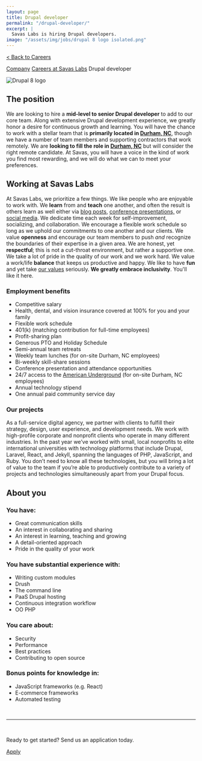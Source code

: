 ```yaml
---
layout: page
title: Drupal developer
permalink: "/drupal-developer/"
excerpt: |
  Savas Labs is hiring Drupal developers.
image: "/assets/img/jobs/drupal 8 logo isolated.png"
---
```


<p class="breadcrumbs hide-for-medium hide-for-large">
    <a href="/careers">< Back to Careers</a>
</p>
<p class="breadcrumbs hide-for-small">
    <a href="/company">Company</a><i class="fa fa-caret-right"></i>
    <a href="/careers">Careers at Savas Labs</a><i class="fa fa-caret-right"></i>
    Drupal developer
</p>

<div class="icon--job">
    <img src="/assets/img/jobs/drupal 8 logo isolated.svg" alt="Drupal 8 logo">
</div>

## The position

We are looking to hire a **mid-level to senior Drupal developer** to add to our core team. Along with extensive Drupal development experience, we greatly honor a desire for continuous growth and learning. You will have the chance to work with a stellar team that is **primarily located in [Durham, NC](/durham)**, though we have a number of team members and supporting contractors that work remotely. We are **looking to fill the role in [Durham, NC](/durham)** but will consider the right remote candidate. At Savas, you will have a voice in the kind of work you find most rewarding, and we will do what we can to meet your preferences.

## Working at Savas Labs

At Savas Labs, we prioritize a few things. We like people who are enjoyable to work with. We **learn** from and **teach** one another, and often the result is others learn as well either via [blog posts](/blog), [conference presentations,](/results/open-source/#presentations) or [social media](https://twitter.com/savaslabs). We dedicate time each week for self-improvement, socializing, and collaboration. We encourage a flexible work schedule so long as we uphold our commitments to one another and our clients. We value **openness** and encourage our team members to push _and_ recognize the boundaries of their expertise in a given area. We are honest, yet **respectful**; this is not a cut-throat environment, but rather a supportive one. We take a lot of pride in the quality of our work and we work hard. We value a work/life **balance** that keeps us productive and happy. We like to have **fun** and yet take [our values](/company/mission-and-values/) seriously. **We greatly embrace inclusivity**. You'll like it here.

### Employment benefits

+ Competitive salary
+ Health, dental, and vision insurance covered at 100% for you and your family
+ Flexible work schedule
+ 401(k) (matching contribution for full-time employees)
+ Profit-sharing plan
+ Generous PTO and Holiday Schedule
+ Semi-annual team retreats
+ Weekly team lunches (for on-site Durham, NC employees)
+ Bi-weekly skill-share sessions
+ Conference presentation and attendance opportunities
+ 24/7 access to the [American Underground](http://americanunderground.com/) (for on-site Durham, NC employees)
+ Annual technology stipend
+ One annual paid community service day

### Our projects

As a full-service digital agency, we partner with clients to fulfill their strategy, design, user experience, and development needs. We work with high-profile corporate and nonprofit clients who operate in many different industries. In the past year we’ve worked with small, local nonprofits to elite international universities with technology platforms that include Drupal, Laravel, React, and Jekyll, spanning the languages of PHP, JavaScript, and Ruby. You don’t need to know all these technologies, but you will bring a lot of value to the team if you’re able to productively contribute to a variety of projects and technologies simultaneously apart from your Drupal focus.

## About you

### You have:

+ Great communication skills
+ An interest in collaborating and sharing
+ An interest in learning, teaching and growing
+ A detail-oriented approach
+ Pride in the quality of your work

### You have substantial experience with:

+ Writing custom modules
+ Drush
+ The command line
+ PaaS Drupal hosting
+ Continuous integration workflow
+ OO PHP

### You care about:
+ Security
+ Performance
+ Best practices
+ Contributing to open source

### Bonus points for knowledge in:

+ JavaScript frameworks (e.g. React)
+ E-commerce frameworks
+ Automated testing

<br>

---

<br>

Ready to get started? Send us an application today.

<a href="https://savas-labs.breezy.hr/p/b2a556a7a1ab-drupal-developer/apply" class="button--arrow--orange">Apply</a>
